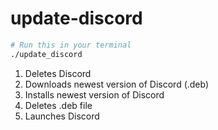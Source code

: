 # update-discord

```bash
# Run this in your terminal
./update_discord
```

1. Deletes Discord
2. Downloads newest version of Discord (.deb)
3. Installs newest version of Discord
4. Deletes .deb file
5. Launches Discord

